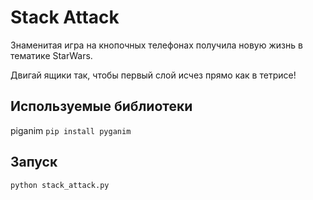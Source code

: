 # Stack Attack
Знаменитая игра на кнопочных телефонах получила новую жизнь в тематике StarWars.

Двигай ящики так, чтобы первый слой исчез прямо как в тетрисе!

## Используемые библиотеки
piganim `pip install pyganim`

## Запуск
`python stack_attack.py`
